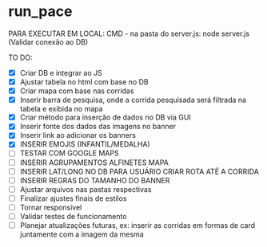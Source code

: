 # run_pace

PARA EXECUTAR EM LOCAL:
CMD - na pasta do server.js: node server.js (Validar conexão ao DB)

TO DO:
- [X] Criar DB e integrar ao JS 
- [X] Ajustar tabela no html com base no DB 
- [X] Criar mapa com base nas corridas 
- [X] Inserir barra de pesquisa, onde a corrida pesquisada será filtrada na tabela e exibida no mapa
- [X] Criar método para inserção de dados no DB via GUI 
- [X] Inserir fonte dos dados das imagens no banner 
- [X] Inserir link ao adicionar os banners
- [X] INSERIR EMOJIS (INFANTIL/MEDALHA)
- [ ] TESTAR COM GOOGLE MAPS
- [ ] INSERIR AGRUPAMENTOS ALFINETES MAPA
- [ ] INSERIR LAT/LONG NO DB PARA USUÁRIO CRIAR ROTA ATÉ A CORRIDA 
- [ ] INSERIR REGRAS DO TAMANHO DO BANNER
- [ ] Ajustar arquivos nas pastas respectivas
- [ ] Finalizar ajustes finais de estilos
- [ ] Tornar responsível 
- [ ] Validar testes de funcionamento
- [ ] Planejar atualizações futuras, ex: inserir as corridas em formas de card juntamente com a imagem da mesma